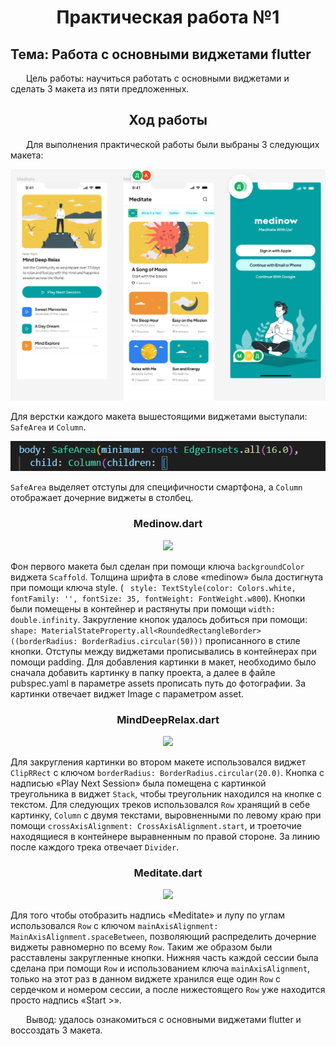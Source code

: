 <h1 align="center">Практическая работа №1</h1>

## Тема: Работа с основными виджетами flutter

<p style="text-indent: 25px;">Цель работы: научиться работать с основными виджетами и сделать 3 макета из пяти предложенных.

<h2 align="center">Ход работы</h2>
<p style="text-indent: 25px;">Для выполнения практической работы были выбраны 3 следующих макета:

<p align="center">
  <img src="assets/images/AllMakets.png" />
</p>

Для верстки каждого макета вышестоящими виджетами выступали: ```SafeArea``` и ```Column```.

<p align="center">
  <img src="assets/images/SafeAreaColumn.png" />
</p>

```SafeArea``` выделяет отступы для специфичности смартфона, а ```Column``` отображает дочерние виджеты в столбец.

<h3 align="center">Medinow.dart</h3>

<p align="center">
  <img src="assets/images/FirstMaket.png" />
</p>

Фон первого макета был сделан при помощи ключа ```backgroundColor``` виджета ```Scaffold```. Толщина шрифта в слове «medinow» была достигнута при помощи ключа style. ( ``` style: TextStyle(color: Colors.white, fontFamily: '', fontSize: 35, fontWeight: FontWeight.w800```). Кнопки были помещены в контейнер и растянуты при помощи ```width: double.infinity```. Закругление кнопок удалось добиться при помощи:
 ```shape: MaterialStateProperty.all<RoundedRectangleBorder>((borderRadius: BorderRadius.circular(50)))``` прописанного в стиле кнопки. Отступы между виджетами прописывались в контейнерах при помощи padding. Для добавления картинки в макет, необходимо было сначала добавить картинку в папку проекта, а далее в файле pubspec.yaml в параметре assets прописать путь до фотографии. За картинки отвечает виджет Image с параметром asset.

<h3 align="center">MindDeepRelax.dart</h3>

 <p align="center">
  <img src="assets/images/SecondMaket.png" />
</p>

Для закругления картинки во втором макете использовался виджет ```ClipRRect``` с ключом ```borderRadius: BorderRadius.circular(20.0)```. Кнопка с надписью «Play Next Session» была помещена с картинкой треугольника в виджет ```Stack```, чтобы треугольник находился на кнопке с текстом. Для следующих треков использовался ```Row``` хранящий в себе картинку, ```Column``` с двумя текстами, выровненными по левому краю при помощи ```crossAxisAlignment: CrossAxisAlignment.start```, и троеточие находящиеся в контейнере выравненным по правой стороне. За линию после каждого трека отвечает ```Divider```.

<h3 align="center">Meditate.dart</h3>

 <p align="center">
  <img src="assets/images/ThirdMaket.png" />
</p>

 Для того чтобы отобразить надпись «Meditate» и лупу по углам использовался ```Row``` с ключом
 ```mainAxisAlignment: MainAxisAlignment.spaceBetween```, позволяющий распределить дочерние виджеты равномерно по всему ```Row```. Таким же образом были расставлены закругленные кнопки. Нижняя часть каждой сессии была сделана при помощи ```Row``` и использованием ключа ```mainAxisAlignment```, только на этот раз в данном виджете хранился еще один ```Row``` с сердечком и номером сессии, а после нижестоящего ```Row``` уже находится просто надпись «Start >».

<p style="text-indent: 25px;">Вывод: удалось ознакомиться с основными виджетами flutter и воссоздать 3 макета.
